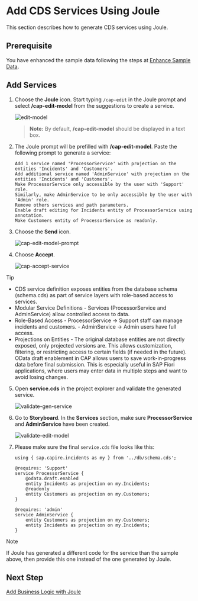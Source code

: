 # Add CDS Services Using Joule

This section describes how to generate CDS services using Joule.

## Prerequisite

You have enhanced the sample data following the steps at [Enhance Sample Data](enhance-sample-data.md).

## Add Services

1. Choose the **Joule** icon. Start typing ```/cap-edit``` in the Joule prompt and select **/cap-edit-model** from the suggestions to create a service.

    ![edit-model](../../build-code/images/generate-service/editmodel.png)

    > **Note:** By default, **/cap-edit-model** should be displayed in a text box.

2. The Joule prompt will be prefilled with **/cap-edit-model**. Paste the following prompt to generate a service:

    ```
    Add 1 service named 'ProcessorService' with projection on the entities 'Incidents' and 'Customers'.
    Add additional service named 'AdminService' with projection on the entities 'Incidents' and 'Customers'.
    Make ProcessorService only accessible by the user with 'Support' role.
    Similarly, make AdminService to be only accessible by the user with 'Admin' role.
    Remove others services and path parameters.
    Enable draft editing for Incidents entity of ProcessorService using annotation.
    Make Customers entity of ProcessorService as readonly.
    ```

3. Choose the **Send** icon.

    ![cap-edit-model-prompt](../../build-code/images/newprompts/service.png)

4. Choose **Accept**.

    ![cap-accept-service](../../build-code/images/generate-service/code.png)
   
> [!Tip]
> - CDS service definition exposes entities from the database schema (schema.cds) as part of  service layers with role-based access to services.
> -  Modular Service Definitions - Services (ProcessorService and AdminService) allow controlled access to data.
> - Role-Based Access 
    - ProcessorService → Support staff can manage incidents and customers.
    - AdminService → Admin users have full access.
> - Projections on Entities - The original database entities are not directly exposed, only projected versions are. This allows customization, filtering, or restricting access to certain fields (if needed in the future).
>  OData draft enablement in CAP allows users to save work-in-progress data before final submission. This is especially useful in SAP Fiori applications, where users may enter data in multiple steps and want to avoid losing changes.

5. Open **service.cds** in the project explorer and validate the generated service. 

    ![validate-gen-service](../../build-code/images/generate-service/code_struct.png)

6. Go to **Storyboard**. In the **Services** section, make sure **ProcessorService** and **AdminService** have been created.

    ![validate-edit-model](../../build-code/images/generate-service/storyboardcheck.png)

7. Please make sure the final `service.cds` file looks like this:

    ```
    using { sap.capire.incidents as my } from '../db/schema.cds';

    @requires: 'Support'
    service ProcessorService {
        @odata.draft.enabled
        entity Incidents as projection on my.Incidents;
        @readonly
        entity Customers as projection on my.Customers;
    }

    @requires: 'admin'
    service AdminService {
        entity Customers as projection on my.Customers;
        entity Incidents as projection on my.Incidents;
    }
    ```

> [!Note]
> If Joule has generated a different code for the service than the sample above, then provide this one instead of the one generated by Joule.

## Next Step

[Add Business Logic with Joule](custom-logic.md)
